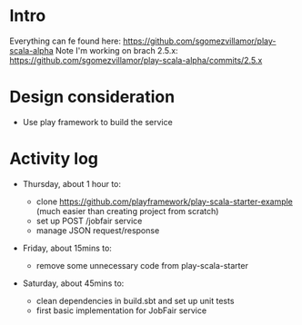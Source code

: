 # Intro

Everything can fe found here: https://github.com/sgomezvillamor/play-scala-alpha
Note I'm working on brach 2.5.x: https://github.com/sgomezvillamor/play-scala-alpha/commits/2.5.x


# Design consideration

- Use play framework to build the service

# Activity log

- Thursday, about 1 hour to:
  - clone https://github.com/playframework/play-scala-starter-example (much easier than creating project from scratch)
  - set up POST /jobfair service
  - manage JSON request/response
  
- Friday, about 15mins to:
  - remove some unnecessary code from play-scala-starter
  
- Saturday, about 45mins to:
  - clean dependencies in build.sbt and set up unit tests
  - first basic implementation for JobFair service 